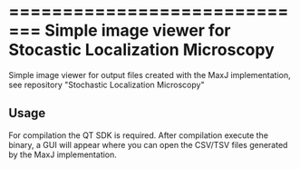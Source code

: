 =============================
Simple image viewer for Stocastic Localization Microscopy
=============================

Simple image viewer for output files created with the MaxJ implementation, see repository "Stochastic Localization Microscopy"

Usage
-----
For compilation the QT SDK is required. After compilation execute the binary, a GUI will appear where you can open the CSV/TSV files generated by the MaxJ implementation.

